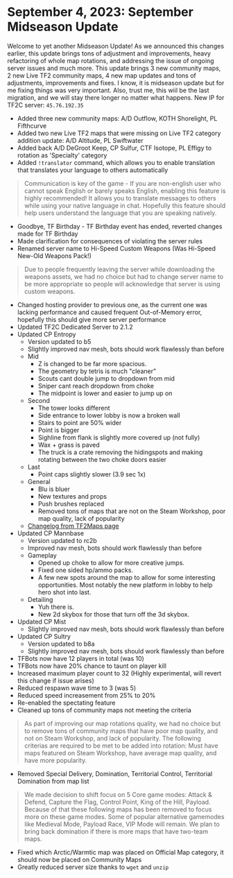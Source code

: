 # September 4, 2023: September Midseason Update
Welcome to yet another Midseason Update! As we announced this changes earlier, this update brings tons of adjustment and improvements, heavy refactoring of whole map rotations, and addressing the issue of ongoing server issues and much more. This update brings 3 new community maps, 2 new Live TF2 community maps, 4 new map updates and tons of adjustments, improvements and fixes. I know, it is midseason update but for me fixing things was very important. Also, trust me, this wiil be the last migration, and we will stay there longer no matter what happens. New IP for TF2C server: `45.76.192.35`

* Added three new community maps: A/D Outflow, KOTH Shorelight, PL Fifthcurve
* Added two new Live TF2 maps that were missing on Live TF2 category addition update: A/D Altitude, PL Swiftwater
* Added back A/D DeGroot Keep, CP Sulfur, CTF Isotope, PL Effigy to rotation as 'Specialty' category
* Added `!translator` command, which allows you to enable translation that translates your language to others automatically
> Communication is key of the game - If you are non-english user who cannot speak English or barely speaks English, enabling this feature is highly recommended! It allows you to translate messages to others while using your native language in chat. Hopefully this feature should help users understand the language that you are speaking natively.
* Goodbye, TF Birthday - TF Birthday event has ended, reverted changes made for TF Birthday
* Made clarification for consequences of violating the server rules
* Renamed server name to Hi-Speed Custom Weapons (Was Hi-Speed New-Old Weapons Pack!)
> Due to people frequently leaving the server while downloading the weapons assets, we had no choice but had to change server name to be more appropriate so people will acknowledge that server is using custom weapons.
* Changed hosting provider to previous one, as the current one was lacking performance and caused frequent Out-of-Memory error, hopefully this should give more server performance
* Updated TF2C Dedicated Server to 2.1.2
* Updated CP Entropy
    * Version updated to b5
    * Slightly improved nav mesh, bots should work flawlessly than before
    * Mid
        * Z is changed to be far more spacious.
        * The geometry by tetris is much "cleaner"
        * Scouts cant double jump to dropdown from mid
        * Sniper cant reach dropdown from choke
        * The midpoint is lower and easier to jump up on
    * Second
        * The tower looks different
        * Side entrance to lower lobby is now a broken wall
        * Stairs to point are 50% wider
        * Point is bigger
        * Sighline from flank is slightly more covered up (not fully)
        * Wax + grass is paved
        * The truck is a crate removing the hidingspots and making rotating between the two choke doors easier
    * Last
        * Point caps slightly slower (3.9 sec 1x)
    * General
        * Blu is bluer
        * New textures and props
        * Push brushes replaced
        * Removed tons of maps that are not on the Steam Workshop, poor map quality, lack of popularity
    * [Changelog from TF2Maps page](https://tf2maps.net/downloads/entropy.15499/updates#resource-update-43876)
* Updated CP Mannbase
    * Version updated to rc2b
    * Improved nav mesh, bots should work flawlessly than before
    * Gameplay
        * Opened up choke to allow for more creative jumps.
        * Fixed one sided hp/ammo packs.
        * A few new spots around the map to allow for some interesting opportunities. Most notably the new platform in lobby to help hero shot into last.
    * Detailing
        * Yuh there is.
        * New 2d skybox for those that turn off the 3d skybox.
* Updated CP Mist
    * Slightly improved nav mesh, bots should work flawlessly than before
* Updated CP Sultry
    * Version updated to b8a
    * Slightly improved nav mesh, bots should work flawlessly than before
* TFBots now have 12 players in total (was 10)
* TFBots now have 20% chance to taunt on player kill
* Increased maximum player count to 32 (Highly experimental, will revert this change if issue arises)
* Reduced respawn wave time to 3 (was 5)
* Reduced speed increasement from 25% to 20%
* Re-enabled the spectating feature
* Cleaned up tons of community maps not meeting the criteria
> As part of improving our map rotations quality, we had no choice but to remove tons of community maps that have poor map quality, and not on Steam Workshop, and lack of popularity. The following criterias are required to be met to be added into rotation: Must have maps featured on Steam Workshop, have average map quality, and have more popularity.
* Removed Special Delivery, Domination, Territorial Control, Territorial Domination from map list
> We made decision to shift focus on 5 Core game modes: Attack & Defend, Capture the Flag, Control Point, King of the Hill, Payload. Because of that these following maps has been removed to focus more on these game modes. Some of popular alternative gamemodes like Medieval Mode, Payload Race, VIP Mode will remain. We plan to bring back domination if there is more maps that have two-team maps.
* Fixed which Arctic/Warmtic map was placed on Official Map category, it should now be placed on Community Maps
* Greatly reduced server size thanks to `wget` and `unzip`
